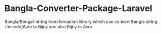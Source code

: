 # Bangla-Converter-Package-Laravel
Bangla/Bengali string transformation library which can convert Bangla string Unicode/Avro to Bijoy and also Bijoy to Avro
